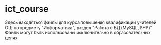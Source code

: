 # ict_course
Здесь находяться файлы для курса повышения квалификации учителей ОШ по предмету "Информатика", раздел "Работа с БД (MySQL, PHP)"
Файлы могут быть использованы исключительно в образовательных целях
